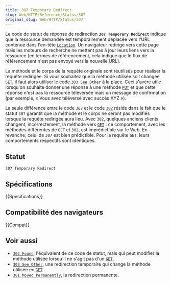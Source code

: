 ```yaml
---
title: 307 Temporary Redirect
slug: Web/HTTP/Reference/Status/307
original_slug: Web/HTTP/Status/307
---
```


Le code de statut de réponse de redirection **`307 Temporary Redirect`** indique que la ressource demandée est temporairement déplacée vers l'URL contenue dans l'en-tête [`Location`](/fr/docs/Web/HTTP/Reference/Headers/Location). Un navigateur redirige vers cette page mais les moteurs de recherche ne mettent pas à jour leurs liens vers la ressource (en termes de référencement, cela indique que le flux de référencement n'est pas envoyé vers la nouvelle URL).

La méthode et le corps de la requête originale sont réutilisés pour réaliser la requête redirigée. Si vous souhaitez que la méthode utilisée soit changée [`GET`](/fr/docs/Web/HTTP/Reference/Methods/GET), il faut alors utiliser le code [`303 See Other`](/fr/docs/Web/HTTP/Reference/Status/303) à la place. Ceci s'avère utile lorsqu'on souhaite donner une réponse à une méthode [`PUT`](/fr/docs/Web/HTTP/Reference/Methods/PUT) et que cette réponse n'est pas la ressource téléversée mais un message de confirmation (par exemple, «&nbsp;Vous avez téléversé avec succès XYZ&nbsp;»).

La seule différence entre le code `307` et le code [`302`](/fr/docs/Web/HTTP/Reference/Status/302) réside dans le fait que le statut `307` garantit que la méthode et le corps ne seront pas modifiés lorsque la requête redirigée aura lieu. Avec `302`, quelques anciens clients changent, incorrectement, la méthode vers [`GET`](/fr/docs/Web/HTTP/Reference/Methods/GET)&nbsp;: ce comportement, avec les méthodes différentes de `GET` et `302`, est imprédictible sur le Web. En revanche; celui de `307` est bien prédictible. Pour la requête `GET`, leurs comportements respectifs sont identiques.

## Statut

```
307 Temporary Redirect
```

## Spécifications

{{Specifications}}

## Compatibilité des navigateurs

{{Compat}}

## Voir aussi

- [`302 Found`](/fr/docs/Web/HTTP/Reference/Status/302), l'équivalent de ce code de statut, mais qui peut modifier la méthode utilisée lorsqu'il ne s'agit pas d'un [`GET`](/fr/docs/Web/HTTP/Reference/Methods/GET).
- [`303 See Other`](/fr/docs/Web/HTTP/Reference/Status/303), une redirection temporaire qui change la méthode utilisée en [`GET`](/fr/docs/Web/HTTP/Reference/Methods/GET).
- [`301 Moved Permanently`](/fr/docs/Web/HTTP/Reference/Status/301), la redirection permanente.
